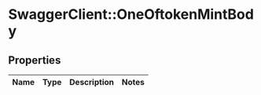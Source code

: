 # SwaggerClient::OneOftokenMintBody

## Properties
Name | Type | Description | Notes
------------ | ------------- | ------------- | -------------

